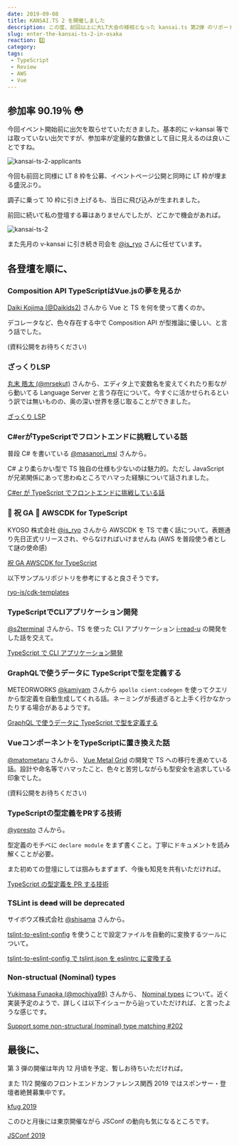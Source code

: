```yaml
---
date: 2019-09-08
title: KANSAI.TS 2 を開催しました
description: この度、前回以上に大LT大会の様相となった kansai.ts 第2弾 のリポートです。
slug: enter-the-kansai-ts-2-in-osaka
reaction: 2️⃣
category: 
tags: 
 - TypeScript
 - Review
 - AWS
 - Vue
---
```


## 参加率 90.19％ 😳

今回イベント開始前に出欠を取らせていただきました。基本的に v-kansai 等では取っていない出欠ですが、参加率が定量的な数値として目に見えるのは良いことですね。

![kansai-ts-2-applicants](//images.ctfassets.net/gzkue3szf85p/6coh26SzPlYwsCzcvLZEq2/cf7916a483b5541923fcf939f4b2bf60/kansai-ts-2-list.png)

今回も前回と同様に LT 8 枠を公募、イベントページ公開と同時に LT 枠が埋まる盛況ぶり。

調子に乗って 10 枠に引き上げるも、当日に飛び込みが生まれました。

前回に続いて私の登壇する幕はありませんでしたが、どこかで機会があれば。

![kansai-ts-2](//images.ctfassets.net/gzkue3szf85p/4TgRlYshovws33vwN9S4Tj/a2924a08163eb58f989363dc0fdad400/kansai-ts-2.png)

また先月の v-kansai に引き続き司会を [@is_ryo](https://twitter.com/is_ryo) さんに任せています。

## 各登壇を順に、

### Composition API TypeScriptはVue.jsの夢を見るか

[Daiki Kojima (@Daikids2)](https://twitter.com/Daikids2) さんから Vue と TS を何を使って書くのか。

デコレータなど、色々存在する中で Composition API が型推論に優しい、と言う話でした。

(資料公開をお待ちください)

### ざっくりLSP

[丸末 皓太 (@mrsekut)](https://twitter.com/mrsekut) さんから、エディタ上で変数名を変えてくれたり影ながら動いてる Language Server と言う存在について。今すぐに活かせられるという訳では無いものの、奥の深い世界を感じ取ることができました。

<a class="link-preview" href="https://scrapbox.io/mrsekut-p/%E3%81%96%E3%81%A3%E3%81%8F%E3%82%8ALSP">ざっくり LSP</a>

### C#erがTypeScriptでフロントエンドに挑戦している話

普段 C# を書いている [@masanori_msl](https://twitter.com/masanori_msl) さんから。

C# より柔らかい型で TS 独自の仕様も少ないのは魅力的。ただし JavaScript が兄弟関係にあって思わぬところでハマった経験について話されました。

<a class="link-preview" href="https://speakerdeck.com/masui_masanori/c-number-ergatypescriptdehurontoendonitiao-zhan-siteiruhua">C#er が TypeScript でフロントエンドに挑戦している話</a>

### 🎉 祝 GA 🎉 AWSCDK for TypeScript

KYOSO 株式会社 [@is_ryo](https://twitter.com/is_ryo) さんから AWSCDK を TS で書く話について。表題通り先日正式リリースされ、やらなければいけませんね (AWS を普段使う者として謎の使命感)

<a class="link-preview" href="https://docs.google.com/presentation/d/18vgUTXzcF6eofp3uLd-ZVmcaKsEYkTS-QjWQLXxCwBc/edit#slide=id.g5faa9da147_1_0">祝 GA AWSCDK for TypeScript</a>

以下サンプルリポジトリを参考にすると良さそうです。

<a class="link-preview" href="https://github.com/ryo-is/cdk-templates">ryo-is/cdk-templates</a>

### TypeScriptでCLIアプリケーション開発

[@s2terminal](https://twitter.com/s2terminal) さんから、TS を使った CLI アプリケーション [i-read-u](https://github.com/s2terminal/i-read-u) の開発をした話を交えて。

<a class="link-preview" href="https://www.slideshare.net/ShutoSuzuki/typescriptcli">TypeScript で CLI アプリケーション開発</a>

### GraphQLで使うデータに TypeScriptで型を定義する

METEORWORKS [@kamiyam](https://twitter.com/kamiyam) さんから `apollo cient:codegen` を使ってクエリから型定義を自動生成してくれる話。ネーミングが長過ぎると上手く行かなかったりする場合があるようです。

<a class="link-preview" href="https://speakerdeck.com/kamiyam/graphqldeshi-udetani-typescriptdexing-woding-yi-suru">GraphQL で使うデータに TypeScript で型を定義する</a>

### VueコンポーネントをTypeScriptに置き換えた話

[@matometaru](https://twitter.com/matometaru) さんから、 [Vue Metal Grid](https://github.com/matometaru/vue-metal-grid) の開発で TS への移行を進めている話。設計や命名等でハマったこと、色々と苦労しながらも型安全を追求している印象でした。

(資料公開をお待ちください)

### TypeScriptの型定義をPRする技術

[@ypresto](https://twitter.com/ypresto) さんから。

型定義のモチベに `declare module` をまず書くこと。丁寧にドキュメントを読み解くことが必要。

また初めての登壇にしては掴みもまずまず、今後も知見を共有いただければ。

<a class="link-preview" href="https://speakerdeck.com/ypresto/typescriptfalsexing-ding-yi-woprsuruji-shu">TypeScript の型定義を PR する技術</a>

### TSLint is ~~dead~~ will be deprecated

サイボウズ株式会社 [@shisama](https://twitter.com/shisama) さんから。

[tslint-to-eslint-config](https://www.npmjs.com/package/tslint-to-eslint-config) を使うことで設定ファイルを自動的に変換するツールについて。

<a class="link-preview" href="https://qiita.com/shisama/items/b3d63142797b07cb554e">tslint-to-eslint-config で tslint.json を eslintrc に変換する</a>

### Non-structual (Nominal) types

[Yukimasa Funaoka (@mochiya98)](https://twitter.com/mochiya98) さんから、 [Nominal types](https://typescript-jp.gitbook.io/deep-dive/main-1/nominaltyping) について。近く実装予定のようで、詳しくは以下イシューから辿っていただければ、と言ったような感じです。

<a class="link-preview" href="https://github.com/Microsoft/TypeScript/issues/202">Support some non-structural (nominal) type matching #202</a>

## 最後に、

第 3 弾の開催は年内 12 月頃を予定、暫しお待ちいただければ。

また 11/2 開催のフロントエンドカンファレンス関西 2019 ではスポンサー・登壇者絶賛募集中です。

<a class="link-preview" href="https://2019.kfug.jp/">kfug 2019</a>

このひと月後には東京開催ながら JSConf の動向も気になるところです。

<a class="link-preview" href="https://jsconf.jp/2019/">JSConf 2019</a>
